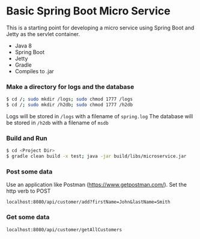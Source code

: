 # Basic Spring Boot Micro Service

This is a starting point for developing a micro service using Spring Boot and Jetty as the servlet container.

  - Java 8
  - Spring Boot
  - Jetty
  - Gradle
  - Compiles to .jar

### Make a directory for logs and the database

```sh
$ cd /; sudo mkdir /logs; sudo chmod 1777 /logs 
$ cd /; sudo mkdir /h2db; sudo chmod 1777 /h2db
```
Logs will be stored in `/logs` with a filename of `spring.log`
The database will be stored in `/h2db` with a filename of `msdb`

### Build and Run
```sh
$ cd <Project Dir>
$ gradle clean build -x test; java -jar build/libs/microservice.jar
```

### Post some data

Use an application like Postman (https://www.getpostman.com/).  Set the http verb to POST
```
localhost:8080/api/customer/add?firstName=John&lastName=Smith
```


### Get some data
```
localhost:8080/api/customer/getAllCustomers
```